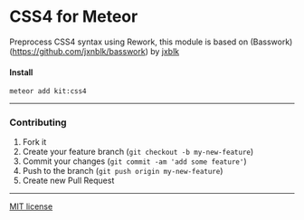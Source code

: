 # CSS4 for Meteor

Preprocess CSS4 syntax using Rework, this module is based on (Basswork)(https://github.com/jxnblk/basswork) by [jxblk](https://github.com/jxnblk)

#### Install
```
meteor add kit:css4
```

---

### Contributing
1. Fork it
2. Create your feature branch (`git checkout -b my-new-feature`)
3. Commit your changes (`git commit -am 'add some feature'`)
4. Push to the branch (`git push origin my-new-feature`)
5. Create new Pull Request

---

[MIT license](http://opensource.org/licenses/MIT)